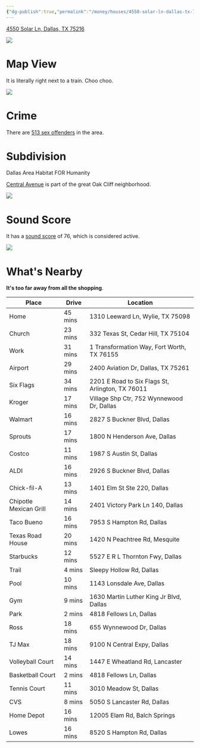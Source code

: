```yaml
---
{"dg-publish":true,"permalink":"/money/houses/4550-solar-ln-dallas-tx-75216/","tags":["homes2023","nixed"],"created":"Jun 29, 2023, 7:49 PM","updated":""}
---
```



[4550 Solar Ln, Dallas, TX 75216](https://www.zillow.com/homedetails/4550-Solar-Ln-Dallas-TX-75216/26857252_zpid/?)

![](https://photos.zillowstatic.com/fp/9c021bd6ead52a4a4ded3c4bcd05ced6-cc_ft_1536.webp)


# Map View

It is literally right next to a train. Choo choo.

![](https://i.imgur.com/Jx0TFFn.png)


# Crime

There are [513 sex offenders](https://www.propertyiq.com/tx/dallas/solar-lane/75216-piq165202851) in the area.

# Subdivision

Dallas Area Habitat FOR Humanity

[Central Avenue](https://www.realtor.com/realestateandhomes-search/Oak-Cliff_Dallas_TX/overview) is part of the great Oak Cliff neighborhood. 

![](https://i.imgur.com/ute24mC.png)


# Sound Score

It has a [sound score](https://howloud.com/) of 76, which is considered active.

![](https://i.imgur.com/Jxr0hQl.png)


# What's Nearby

**It's too far away from all the shopping**.

| Place                  | Drive   | Location                                         |
|------------------------|---------|--------------------------------------------------|
| Home                   | 45 mins | 1310 Leeward Ln, Wylie, TX 75098                 |
| Church                 | 23 mins | 332 Texas St, Cedar Hill, TX 75104               |
| Work                   | 31 mins | 1 Transformation Way, Fort Worth, TX 76155       |
| Airport                | 29 mins | 2400 Aviation Dr, Dallas, TX 75261               |
| Six Flags              | 34 mins | 2201 E Road to Six Flags St, Arlington, TX 76011 |
| Kroger                 | 17 mins | Village Shp Ctr, 752 Wynnewood Dr, Dallas        |
| Walmart                | 16 mins | 2827 S Buckner Blvd, Dallas                      |
| Sprouts                | 17 mins | 1800 N Henderson Ave, Dallas                     |
| Costco                 | 11 mins | 1987 S Austin St, Dallas                         |
| ALDI                   | 16 mins | 2926 S Buckner Blvd, Dallas                      |
| Chick-fil-A            | 13 mins | 1401 Elm St Ste 220, Dallas                      |
| Chipotle Mexican Grill | 14 mins | 2401 Victory Park Ln 140, Dallas                 |
| Taco Bueno             | 16 mins | 7953 S Hampton Rd, Dallas                        |
| Texas Road House       | 20 mins | 1420 N Peachtree Rd, Mesquite                    |
| Starbucks              | 12 mins | 5527 E R L Thornton Fwy, Dallas                  |
| Trail                  | 4 mins  | Sleepy Hollow Rd, Dallas                         |
| Pool                   | 10 mins | 1143 Lonsdale Ave, Dallas                        |
| Gym                    | 9 mins  | 1630 Martin Luther King Jr Blvd, Dallas          |
| Park                   | 2 mins  | 4818 Fellows Ln, Dallas                          |
| Ross                   | 18 mins | 655 Wynnewood Dr, Dallas                         |
| TJ Max                 | 18 mins | 9100 N Central Expy, Dallas                      |
| Volleyball Court       | 14 mins | 1447 E Wheatland Rd, Lancaster                   |
| Basketball Court       | 2 mins  | 4818 Fellows Ln, Dallas                          |
| Tennis Court           | 11 mins | 3010 Meadow St, Dallas                           |
| CVS                    | 8 mins  | 5050 S Lancaster Rd, Dallas                      |
| Home Depot             | 16 mins | 12005 Elam Rd, Balch Springs                     |
| Lowes                  | 16 mins | 8520 S Hampton Rd, Dallas                        |
